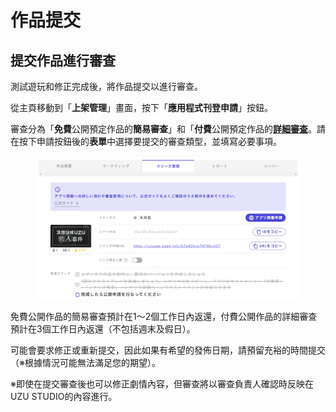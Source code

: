 # 作品提交

## 提交作品進行審查

測試遊玩和修正完成後，將作品提交以進行審查。

從主頁移動到「**上架管理**」畫面，按下「**應用程式刊登申請**」按鈕。

審查分為「**免費**公開預定作品的**簡易審查**」和「**付費**公開預定作品的[**詳細審查**](check.md)。請在按下申請按鈕後的**表單**中選擇要提交的審查類型，並填寫必要事項。

<figure><img src="../../../.gitbook/assets/image (3).png" alt=""><figcaption></figcaption></figure>

免費公開作品的簡易審查預計在1～2個工作日內返還，付費公開作品的詳細審查預計在3個工作日內返還（不包括週末及假日）。

可能會要求修正或重新提交，因此如果有希望的發佈日期，請預留充裕的時間提交（※根據情況可能無法滿足您的期望）。

※即使在提交審查後也可以修正劇情內容，但審查將以審查負責人確認時反映在UZU STUDIO的內容進行。

